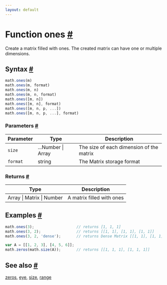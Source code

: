 ```yaml
---
layout: default
---
```


<h1 id="function-ones">Function ones <a href="#function-ones" title="Permalink">#</a></h1>

Create a matrix filled with ones. The created matrix can have one or
multiple dimensions.


<h2 id="syntax">Syntax <a href="#syntax" title="Permalink">#</a></h2>

```js
math.ones(m)
math.ones(m, format)
math.ones(m, n)
math.ones(m, n, format)
math.ones([m, n])
math.ones([m, n], format)
math.ones([m, n, p, ...])
math.ones([m, n, p, ...], format)
```

<h3 id="parameters">Parameters <a href="#parameters" title="Permalink">#</a></h3>

Parameter | Type | Description
--------- | ---- | -----------
`size` | ...Number &#124; Array | The size of each dimension of the matrix
`format` | string | The Matrix storage format

<h3 id="returns">Returns <a href="#returns" title="Permalink">#</a></h3>

Type | Description
---- | -----------
Array &#124; Matrix &#124; Number | A matrix filled with ones


<h2 id="examples">Examples <a href="#examples" title="Permalink">#</a></h2>

```js
math.ones(3);                   // returns [1, 1, 1]
math.ones(3, 2);                // returns [[1, 1], [1, 1], [1, 1]]
math.ones(3, 2, 'dense');       // returns Dense Matrix [[1, 1], [1, 1], [1, 1]]

var A = [[1, 2, 3], [4, 5, 6]];
math.zeros(math.size(A));       // returns [[1, 1, 1], [1, 1, 1]]
```


<h2 id="see-also">See also <a href="#see-also" title="Permalink">#</a></h2>

[zeros](zeros.html),
[eye](eye.html),
[size](size.html),
[range](range.html)


<!-- Note: This file is automatically generated from source code comments. Changes made in this file will be overridden. -->
